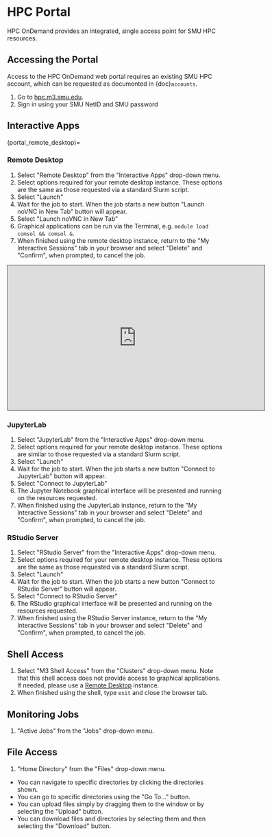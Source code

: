 # HPC Portal

HPC OnDemand provides an integrated, single access point for SMU HPC resources.

## Accessing the Portal

Access to the HPC OnDemand web portal requires an existing SMU HPC account,
which can be requested as documented in
{doc}`accounts`.

1.  Go to [hpc.m3.smu.edu](https://hpc.m3.smu.edu/).
2.  Sign in using your SMU NetID and SMU password

## Interactive Apps

(portal_remote_desktop)=
### Remote Desktop

1.  Select "Remote Desktop" from the "Interactive Apps" drop-down
    menu.
2.  Select options required for your remote desktop instance. These
    options are the same as those requested via a standard Slurm script.
3.  Select "Launch"
4.  Wait for the job to start. When the job starts a new button
    "Launch noVNC in New Tab" button will appear.
5.  Select "Launch noVNC in New Tab"
6.  Graphical applications can be run via the Terminal, e.g.
    `module load comsol && comsol &`.
7.  When finished using the remote desktop instance, return to the "My
    Interactive Sessions" tab in your browser and select "Delete" and
    "Confirm", when prompted, to cancel the job.

<iframe
src="https://smu.hosted.panopto.com/Panopto/Pages/Embed.aspx?id=72acf55b-f2b7-4626-a953-ab58015d1d64&autoplay=false&offerviewer=false&showtitle=true&showbrand=false&start=0&interactivity=all"
width=600 height=338 style="border: 1px solid #464646;" allowfullscreen allow="autoplay">
</iframe>

### JupyterLab

1.  Select "JupyterLab" from the "Interactive Apps" drop-down menu.
2.  Select options required for your remote desktop instance. These
    options are similar to those requested via a standard Slurm script.
3.  Select "Launch"
4.  Wait for the job to start. When the job starts a new button
    "Connect to JupyterLab" button will appear.
5.  Select "Connect to JupyterLab"
6.  The Jupyter Notebook graphical interface will be presented and
    running on the resources requested.
7.  When finished using the JupyterLab instance, return to the "My
    Interactive Sessions" tab in your browser and select "Delete" and
    "Confirm", when prompted, to cancel the job.

### RStudio Server

1.  Select "RStudio Server" from the "Interactive Apps" drop-down
    menu.
2.  Select options required for your remote desktop instance. These
    options are the same as those requested via a standard Slurm script.
3.  Select "Launch"
4.  Wait for the job to start. When the job starts a new button
    "Connect to RStudio Server" button will appear.
5.  Select "Connect to RStudio Server"
6.  The RStudio graphical interface will be presented and running on the
    resources requested.
7.  When finished using the RStudio Server instance, return to the "My
    Interactive Sessions" tab in your browser and select "Delete" and
    "Confirm", when prompted, to cancel the job.

## Shell Access

1.  Select "M3 Shell Access" from the "Clusters" drop-down menu. Note that this
    shell access does not provide access to graphical applications. If needed,
    please use a [Remote Desktop](portal_remote_desktop) instance.
2.  When finished using the shell, type `exit` and close the browser
    tab.

## Monitoring Jobs

1.  "Active Jobs" from the "Jobs" drop-down menu.

## File Access

1.  "Home Directory" from the "Files" drop-down menu.

-   You can navigate to specific directories by clicking the directories
    shown.
-   You can go to specific directories using the "Go To..." button.
-   You can upload files simply by dragging them to the window or by
    selecting the "Upload" button.
-   You can download files and directories by selecting them and then
    selecting the "Download" button.

